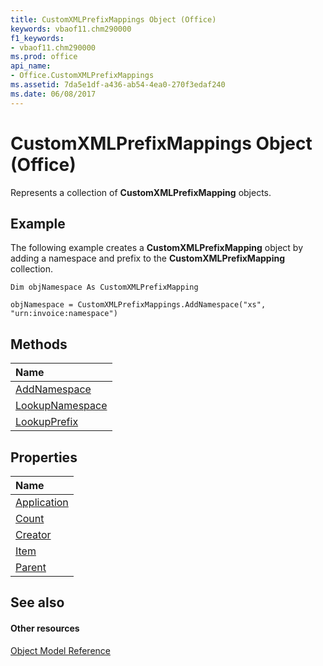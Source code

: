 ```yaml
---
title: CustomXMLPrefixMappings Object (Office)
keywords: vbaof11.chm290000
f1_keywords:
- vbaof11.chm290000
ms.prod: office
api_name:
- Office.CustomXMLPrefixMappings
ms.assetid: 7da5e1df-a436-ab54-4ea0-270f3edaf240
ms.date: 06/08/2017
---
```



# CustomXMLPrefixMappings Object (Office)

Represents a collection of **CustomXMLPrefixMapping** objects.


## Example

The following example creates a **CustomXMLPrefixMapping** object by adding a namespace and prefix to the **CustomXMLPrefixMapping** collection.


```
Dim objNamespace As CustomXMLPrefixMapping 
 
objNamespace = CustomXMLPrefixMappings.AddNamespace("xs", "urn:invoice:namespace")
```


## Methods



|**Name**|
|:-----|
|[AddNamespace](customxmlprefixmappings-addnamespace-method-office.md)|
|[LookupNamespace](customxmlprefixmappings-lookupnamespace-method-office.md)|
|[LookupPrefix](customxmlprefixmappings-lookupprefix-method-office.md)|

## Properties



|**Name**|
|:-----|
|[Application](customxmlprefixmappings-application-property-office.md)|
|[Count](customxmlprefixmappings-count-property-office.md)|
|[Creator](customxmlprefixmappings-creator-property-office.md)|
|[Item](customxmlprefixmappings-item-property-office.md)|
|[Parent](customxmlprefixmappings-parent-property-office.md)|

## See also


#### Other resources


[Object Model Reference](http://msdn.microsoft.com/library/499c789a-aba2-0fad-649a-0ea964cd3b5e%28Office.15%29.aspx)
